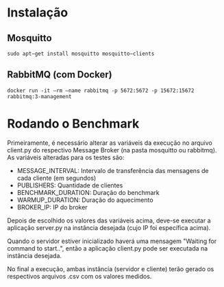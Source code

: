 # Instalação

## Mosquitto

```
sudo apt−get install mosquitto mosquitto−clients
```

## RabbitMQ (com Docker)

```
docker run -it –rm –name rabbitmq -p 5672:5672 -p 15672:15672 rabbitmq:3-management
```

# Rodando o Benchmark

Primeiramente, é necessário alterar as variáveis da execução no arquivo client.py do respectivo Message Broker (na pasta mosquitto ou rabbitmq).
As variáveis alteradas para os testes são: 

* MESSAGE_INTERVAL: Intervalo de transferência das mensagens de cada cliente (em segundos)
* PUBLISHERS: Quantidade de clientes
* BENCHMARK_DURATION: Duração do benchmark
* WARMUP_DURATION: Duração do aquecimento
* BROKER_IP: IP do broker 

Depois de escolhido os valores das variáveis acima, deve-se executar a aplicação server.py na instância desejada (cujo IP foi específica acima).

Quando o servidor estiver inicializado haverá uma mensagem "Waiting for command to start..", então a aplicação client.py pode ser executada na instância desejada.

No final a execução, ambas instância (servidor e cliente) terão gerado os respectivos arquivos .csv com os valores medidos.
